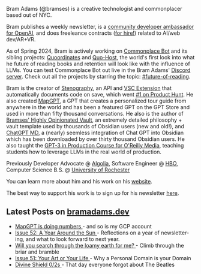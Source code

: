 Bram Adams (@bramses) is a creative technologist and commonplacer based out of NYC. 

Bram publishes a weekly newsletter, is a [community developer ambassador for OpenAI](https://platform.openai.com/ambassadors), and does freeleance contracts ([for hire!](https://www.bramadams.dev/consulting/)) related to AI/web dev/AR+VR. 

As of Spring 2024, Bram is actively working on [Commonplace Bot](https://github.com/bramses/commonplace-bot) and its sibling projects: [Quoordinates](https://github.com/bramses/quoordinates) and [Quo-Host](https://github.com/bramses/quo-host), the world's first look into what he future of reading books and retention will look like with the influence of LLMs. You can test Commonplace Bot out live in the Bram Adams' [Discord server](https://discord.gg/GrgkFP3Je3). Check out all the projects by starring the topic: [#future-of-reading](https://github.com/topics/future-of-reading).

Bram is the creator of [Stenography](https://stenography.dev), an API and [VSC Extension](https://marketplace.visualstudio.com/items?itemName=Stenography.stenography) that automatically documents code on save, which went [#1 on Product Hunt](https://www.producthunt.com/products/stenography#stenography). He also created [MapGPT](https://chat.openai.com/g/g-Pw20OIj6o-mapgpt), a GPT that creates a personalized tour guide from anywhere in the world and has been a featured GPT on the GPT Store and used in more than fifty thousand conversations. He also is the author of [Bramses' Highly Opinionated Vault](https://github.com/bramses/bramses-highly-opinionated-vault-2023), an extremely detailed philosophy + vault template used by thousands of Obsidian users (new and old!), and [ChatGPT MD](https://github.com/bramses/chatgpt-md), a (nearly) seemless integration of Chat GPT into Obsidian which has been downloaded by over thirty thousand Obsidian users. He also taught the [GPT-3 in Production Course for O'Reilly Media](https://www.oreilly.com/live-events/gpt-3-in-production/0636920065944/0636920071443/), teaching students how to leverage LLMs in the real world of production.

Previously Developer Advocate @ [Algolia](https://www.algolia.com/), Software Engineer @ [HBO](https://www.hbo.com/), Computer Science B.S. @ [University of Rochester](https://rochester.edu/)

You can learn more about him and his work on his [website](https://www.bramadams.dev/about/). 

The best way to support his work is to sign up for his newsletter [here](https://www.bramadams.dev/#/portal/).


## Latest Posts on [bramadams.dev](https://www.bramadams.dev/)

<!--START_SECTION:feed-->
* [ MapGPT is doing numbers ](https:&#x2F;&#x2F;www.bramadams.dev&#x2F;core-dump-03-22-24&#x2F;) - and so is my GCP account
* [ Issue 52: A Year Around the Sun ](https:&#x2F;&#x2F;www.bramadams.dev&#x2F;issue-52&#x2F;) - Reflections on a year of newsletter-ing, and what to look forward to next year.
* [ Will you search through the loamy earth for me? ](https:&#x2F;&#x2F;www.bramadams.dev&#x2F;core-dump-03-14-2024&#x2F;) - Climb through the briar and bramble
* [ Issue 51: Your Art or Your Life ](https:&#x2F;&#x2F;www.bramadams.dev&#x2F;issue-51&#x2F;) - Why a Personal Domain is your Domain
* [ Divine Shield 0&#x2F;2s ](https:&#x2F;&#x2F;www.bramadams.dev&#x2F;core-dump-03-08-2024&#x2F;) - That day everyone forgot about The Beatles
<!--END_SECTION:feed-->
